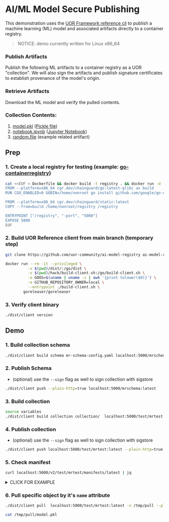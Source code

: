 # AI/ML Model Secure Publishing

This demonstration uses the [UOR Framework reference cli](https://github.com/uor-framework/uor-client-go) to publish a machine learning (ML) model and associated artifacts directly to a container registry.

> NOTICE: demo currently written for Linux x86_64

### Publish Artifacts

Publish the following ML artifacts to a container registry as a UOR "collection". We will also sign the artifacts and publish signature certificates to establish provenance of the model's origin.

### Retrieve Artifacts

Download the ML model and verify the pulled contents.

### Collection Contents:
1. [model.pkl](./collection/model.pkl) ([Pickle file](https://docs.python.org/3/library/pickle.html#module-pickle))
1. [notebook.ipynb](./collection/notebook.ipynb) ([Jupyter Notebook](https://jupyter-notebook.readthedocs.io/en/stable/notebook.html#notebook-documents))
1. [random.file](./collection/random.file) (example related artifact)

## Prep

### 1. Create a local registry for testing (example: [go-containerregistry](https://github.com/google/go-containerregistry))

```bash
cat <<EOF > Dockerfile && docker build -t registry . && docker run -d -p 5000:5000 --name registry registry
FROM --platform=x86_64 cgr.dev/chainguard/go:latest-glibc as build
RUN CGO_ENABLED=0 GOBIN=/home/nonroot go install github.com/google/go-containerregistry/cmd/registry@latest

FROM --platform=x86_64 cgr.dev/chainguard/static:latest
COPY --from=build /home/nonroot/registry /registry

ENTRYPOINT ["/registry", "-port", "5000"]
EXPOSE 5000
EOF
```

### 2. Build UOR Reference client from main branch (temporary step)

```bash
git clone https://github.com/uor-community/ai-model-registry ai-model-registry && cd ai-model-registry
```

```bash
docker run --rm -it --privileged \
          -v $(pwd)/dist/:/go/dist \
          -v $(pwd)/hack/build-client.sh:/go/build-client.sh \
          -e GOOS=$(uname | uname -s | awk '{print tolower($0)}') \
          -e GITHUB_REPOSITORY_OWNER=local \
          --entrypoint ./build-client.sh \
        goreleaser/goreleaser
```

### 3. Verify client binary

```bash
./dist/client version
```

## Demo
### 1. Build collection schema

```bash
./dist/client build schema mr-schema-config.yaml localhost:5000/mrschema:latest
```

### 2. Publish Schema

- (optional) use the `--sign` flag as well to sign collection with sigstore

```bash
./dist/client push --plain-http=true localhost:5000/mrschema:latest
```

### 3. Build collection

```bash
source variables 
./dist/client build collection collection/  localhost:5000/test/mrtest:latest --dsconfig ./mr-ds-out.yaml --plain-http=true
```

### 4. Publish collection

- (optional) use the `--sign` flag as well to sign collection with sigstore

```bash
./dist/client push localhost:5000/test/mrtest:latest --plain-http=true
```

### 5. Check manifest

```bash
curl localhost:5000/v2/test/mrtest/manifests/latest | jq
```

<details><summary>CLICK FOR EXAMPLE</summary>
<e>

```bash
{
  "schemaVersion": 2,
  "mediaType": "application/vnd.oci.image.manifest.v1+json",
  "config": {
    "mediaType": "application/vnd.uor.config.v1+json",
    "digest": "sha256:478a694317a07753db2de5c74c9838390bcaee24dff20ffe2f88e3ce90495828",
    "size": 883
  },
  "layers": [
    {
      "mediaType": "text/plain; charset=utf-8",
      "digest": "sha256:10d77b9b5a4322cf38bb238f3a02c6410f539fd11dc9545fac2ade20ab39368f",
      "size": 18,
      "annotations": {
        "org.opencontainers.image.title": "random.file"
      }
    },
    {
      "mediaType": "text/plain; charset=utf-8",
      "digest": "sha256:214ebd05c7f7e74f53a630a8a020c88061ea776b650a5f64dc8997ef9a71ab75",
      "size": 5,
      "annotations": {
        "org.opencontainers.image.title": "model.pkl",
        "uor.attributes": "{\"model\":true,\"model_bstch_size\":37,\"model_epochs\":44,\"model_load_weights\":\"done\",\"model_loss\":\"bar\",\"model_name\":\"test\",\"model_optimizer\":\"baz\",\"model_precision\":\"3.2\",\"model_return_sequences\":\"another\",\"model_save_weights\":\"idk\",\"model_shuffle\":\"other\",\"model_type\":\"foo\",\"model_verbose\":3,\"model_version\":\"3.2.1\",\"notebook\":false}"
      }
    },
    {
      "mediaType": "application/json",
      "digest": "sha256:23be9aed68166a1997b4396a6549f028d946b33fc2b68d56b8c297b84e973ebc",
      "size": 270,
      "annotations": {
        "org.opencontainers.image.title": "notebook.ipynb",
        "uor.attributes": "{\"model\":false,\"model_bstch_size\":37,\"model_epochs\":44,\"model_load_weights\":\"done\",\"model_loss\":\"bar\",\"model_name\":\"test\",\"model_optimizer\":\"baz\",\"model_precision\":\"3.2\",\"model_return_sequences\":\"another\",\"model_save_weights\":\"idk\",\"model_shuffle\":\"other\",\"model_type\":\"foo\",\"model_verbose\":3,\"model_version\":\"3.2.1\",\"notebook\":true}"
      }
    }
  ],
  "annotations": {
    "uor.schema": "localhost:5000/mrschema:latest"
  }
}
```

</e>
</details>

### 6. Pull specific object by it's `name` attribute

```bash
./dist/client pull  localhost:5000/test/mrtest:latest -o /tmp/pull --plain-http=true --no-verify=true --attributes mr-attributes.yaml

cat /tmp/pull/model.pkl
```
